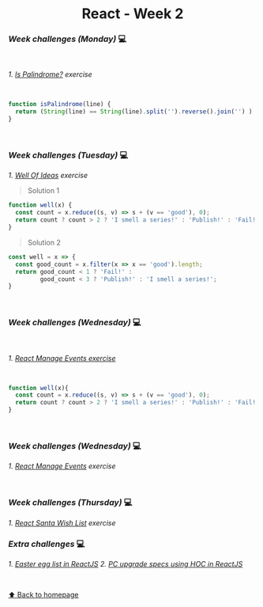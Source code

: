 <h1 align="center">React - Week 2</h1>

### _Week challenges (Monday)_ 💻
<br>

_1. [Is Palindrome?](https://www.codewars.com/kata/57a5015d72292ddeb8000b31/train/javascript) exercise_

<br>

```js
function isPalindrome(line) {
  return (String(line) == String(line).split('').reverse().join('') )
}
```
<br>

### _Week challenges (Tuesday)_ 💻

_1. [Well Of Ideas](https://www.codewars.com/kata/57f222ce69e09c3630000212/train/javascript) exercise_

> Solution 1

```js
function well(x) {
  const count = x.reduce((s, v) => s + (v == 'good'), 0);
  return count ? count > 2 ? 'I smell a series!' : 'Publish!' : 'Fail!';
}
```

> Solution 2

```js
const well = x => {
  const good_count = x.filter(x => x == 'good').length;
  return good_count < 1 ? 'Fail!' : 
         good_count < 3 ? 'Publish!' : 'I smell a series!';
}
```

<br>

### _Week challenges (Wednesday)_ 💻
<br>

_1. [React Manage Events exercise](https://www.codewars.com/kata/57f222ce69e09c3630000212/train/javascript)_

<br>

```js
function well(x){
  const count = x.reduce((s, v) => s + (v == 'good'), 0);
  return count ? count > 2 ? 'I smell a series!' : 'Publish!' : 'Fail!';
}
```

<br>

### _Week challenges (Wednesday)_ 💻

_1. [React Manage Events](https://www.codewars.com/kata/5a8319f257c562ede8000037/train/javascript) exercise_

<br>

### _Week challenges (Thursday)_ 💻

_1. [React Santa Wish List]() exercise_


### _Extra challenges_ 💻

_1. [Easter egg list in ReactJS](https://www.codewars.com/kata/5a95947f4a6b342636000173/train/javascript)_
_2. [PC upgrade specs using HOC in ReactJS](https://www.codewars.com/kata/5a9c0fa45084d79b1f000138)_

<br>


[⬆ Back to homepage](https://github.com/21atalia/core-code-upskilling-readme/blob/main/README.md)
